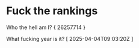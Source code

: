 # Fuck the rankings

Who the hell am I?
{ 26257714 }

What fucking year is it?
[ 2025-04-04T09:03:20Z ]
